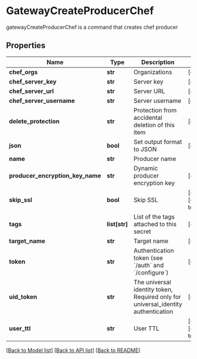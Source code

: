 # GatewayCreateProducerChef

gatewayCreateProducerChef is a command that creates chef producer
## Properties
Name | Type | Description | Notes
------------ | ------------- | ------------- | -------------
**chef_orgs** | **str** | Organizations | [optional] 
**chef_server_key** | **str** | Server key | [optional] 
**chef_server_url** | **str** | Server URL | [optional] 
**chef_server_username** | **str** | Server username | [optional] 
**delete_protection** | **str** | Protection from accidental deletion of this item | [optional] 
**json** | **bool** | Set output format to JSON | [optional] 
**name** | **str** | Producer name | 
**producer_encryption_key_name** | **str** | Dynamic producer encryption key | [optional] 
**skip_ssl** | **bool** | Skip SSL | [optional] [default to True]
**tags** | **list[str]** | List of the tags attached to this secret | [optional] 
**target_name** | **str** | Target name | [optional] 
**token** | **str** | Authentication token (see &#x60;/auth&#x60; and &#x60;/configure&#x60;) | [optional] 
**uid_token** | **str** | The universal identity token, Required only for universal_identity authentication | [optional] 
**user_ttl** | **str** | User TTL | [optional] [default to '60m']

[[Back to Model list]](../README.md#documentation-for-models) [[Back to API list]](../README.md#documentation-for-api-endpoints) [[Back to README]](../README.md)


